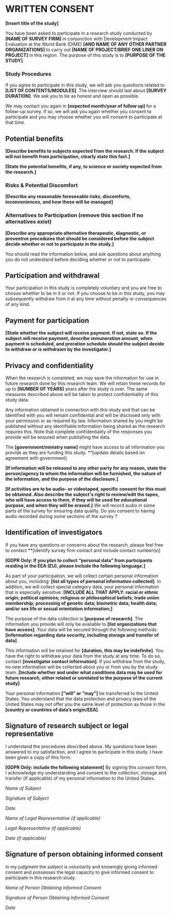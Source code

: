 # WRITTEN CONSENT

**[Insert title of the study]**

You have been asked to participate in a research study conducted by **[NAME OF SURVEY FIRM]** in conjunction with Development Impact Evaluation at the World Bank (DIME)
**[AND NAME OF ANY OTHER PARTNER ORGANIZATIONS]** to carry out **[NAME OF PROJECT/BRIEF ONE LINER ON PROJECT]** in this region.
The purpose of this study is to **[PURPOSE OF THE STUDY]**.

### Study Procedures

If you agree to participate in this study, we will ask you questions related to **[LIST OF CONTENTS/MODULES]**.
The interview should last about **[SURVEY DURATION]**.
We ask you to be as honest and open as possible.

We may contact you again in **[expected month/year of follow up]** for a follow-up survey.
if so, we will ask you again whether you consent to participate and you may choose whether you will consent to participate at that time.

## Potential benefits

**[Describe benefits to subjects expected from the research.
If the subject will not benefit from participation, clearly state this fact.]**

**[State the potential benefits, if any, to science or society expected from the research.]**

### Risks & Potential Discomfort

**[Describe any reasonable foreseeable risks, discomforts, inconveniences, and how these will be managed]**


### Alternatives to Participation (remove this section if no alternatives exist)

**[Describe any appropriate alternative therapeutic, diagnostic, or preventive procedures that should be considered before the
subject decide whether or not to participate in the study.]**

You should read the information below, and ask questions about anything you do not understand before deciding whether or
not to participate.

## Participation and withdrawal

Your participation in this study is completely voluntary and you are free to choose whether to be in it or not.
If you choose to be in this study, you may subsequently withdraw from it at any time without penalty or consequences of any kind.


## Payment for participation

**[State whether the subject will receive payment. If not, state so.
If the subject will receive payment, describe remuneration amount, when payment is scheduled,
and proration schedule should the subject decide to withdraw or is withdrawn by the investigator.]**

## Privacy and confidentiality
When the research is completed, we may save the information for use in future research done by this research team.
We will retain these records for up to **[NUMBER OF YEARS]** years after the study is over.
The same measures described above will be taken to protect confidentiality of this study data.

Any information obtained in connection with this study and that can be identified with you will remain confidential and will
be disclosed only with your permission or as required by law.
Information shared by you might be published without any identifiable information being shared as the research requires this.
Note that complete confidentiality of the responses you provide will be ensured when publishing the data.

The **[government/ministry name]** might have access to all information you provide as they are funding this study. **[update details based on agreement with government]

**[If information will be released to any other party for any reason,
state the person/agency to whom the information will be furnished, the nature of the information,
and the purpose of the disclosure.]**

**[If activities are to be audio- or videotaped, specific consent for this must be obtained.
Also describe the subject's right to review/edit the tapes, who will have access to them,
if they will be used for educational purpose, and when they will be erased.]** We will record audio in some parts of the survey for ensuring data quality. Do you consent to having audio recorded during some sections of the survey ?


## Identification of investigators

If you have any questions or concerns about the research, please feel free to contact
**[identify survey firm contact and include contact number(s)]

**[GDPR Only: If you plan to collect “personal data” from participants residing in the EEA (EU),
please include the following language.]**

As part of your participation, we will collect certain personal information about you, including:
**[list all types of personal information collected]**.
In addition, we will collect special category data, your personal information that is especially sensitive:
**[INCLUDE ALL THAT APPLY: racial or ethnic origin;
political opinions;
religious or philosophical beliefs;
trade union membership;
processing of genetic data;
biometric data;
health data;
and/or sex life or sexual orientation information;]**

The purpose of the data collection is **[purpose of research]**.
The information you provide will only be available to **[list organizations that have access]**.
Your data will be secured through the following methods:
**[information regarding data security, including storage and transfer of data]**.

This information will be retained for **[duration, this may be indefinite]**.
You have the right to withdraw your data from the study at any time.
To do so, contact **[investigator contact information]**.
If you withdraw from the study, no new information will be collected about you or from you by the study team.
**[Include whether and under what conditions data may be used for future research,
either related or unrelated to the purpose of the current study]**

Your personal information **[“will” or “may”]** be transferred to the United States.
You understand that the data protection and privacy laws of the United States may not offer you the same level of protection as
those in the **[country or countries of data’s origin/EEA]**.


## Signature of research subject or legal representative

I understand the procedures described above.
My questions have been answered to my satisfaction, and I agree to participate in this study.
I have been given a copy of this form.

**[GDPR Only: include the following statement]**
By signing this consent form, I acknowledge my understanding and consent to the collection,
storage and transfer (if applicable) of my personal information to the United States.



*Name of Subject*


*Signature of Subject*


*Date*


*Name of Legal Representative (if applicable)*


*Legal Representative (if applicable)*


*Date (if applicable)*


## Signature of person obtaining informed consent

In my judgment the subject is voluntarily and knowingly giving informed consent and possesses the legal capacity to give
informed consent to participate in this research study.


*Name of Person Obtaining Informed Consent*


*Signature of Person Obtaining Informed Consent*


*Date*
